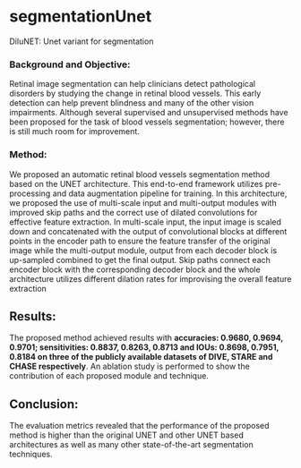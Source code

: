 # segmentationUnet
DiluNET: Unet variant for segmentation

### Background and Objective:
 Retinal image segmentation can help clinicians detect pathological disorders by studying the change in retinal blood vessels.
 This early detection can help prevent blindness and many of the other vision impairments.
 Although several supervised and unsupervised methods have been proposed for the task of blood vessels segmentation; however, there is still much room for improvement. 

### Method:
 We proposed an automatic retinal blood vessels segmentation method based on the UNET architecture.
 This end-to-end framework utilizes pre-processing and data augmentation pipeline for training. 
 In this architecture, we proposed the use of multi-scale input and multi-output modules with improved skip paths and the correct use of dilated convolutions for effective feature extraction. 
 In multi-scale input, the input image is scaled down and concatenated with the output of convolutional blocks at different points in the encoder path to ensure the feature transfer of the original image while the multi-output module, output from each decoder block is up-sampled combined to get the final output.
 Skip paths connect each encoder block with the corresponding decoder block and the whole architecture utilizes different dilation rates for improvising the overall feature extraction  
## Results:
 The proposed method achieved results with **accuracies: 0.9680, 0.9694, 0.9701; sensitivities: 0.8837, 0.8263, 0.8713 and IOUs: 0.8698, 0.7951, 0.8184 on three of the publicly available datasets of DIVE, STARE and CHASE respectively**.
 An ablation study is performed to show the contribution of each proposed module and technique.
 
## Conclusion:
 The evaluation metrics revealed that the performance of the proposed method is higher than the original UNET and other UNET based architectures as well as many other state-of-the-art segmentation techniques.
